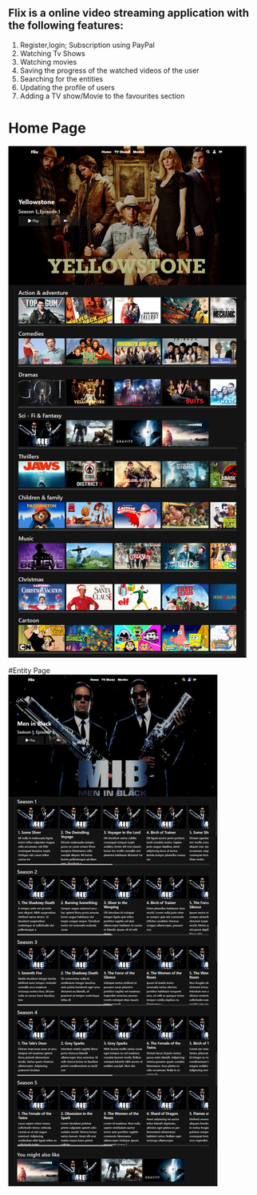 ## Flix is a online video streaming application with the following features:

1. Register,login; Subscription using PayPal
2. Watching Tv Shows
3. Watching movies
4. Saving the progress of the watched videos of the user
5. Searching for the entities
6. Updating the profile of users
7. Adding a TV show/Movie to the favourites section

# Home Page
![Home Page](https://github.com/Purviharniya/Flix/blob/master/screencapture-localhost-Netflix-index-php-2021-06-12-18_09_02.png)

#Entity Page
![Entity Page](https://github.com/Purviharniya/Flix/blob/master/screencapture-localhost-Netflix-entity-php-2021-06-12-18_11_23.png)
